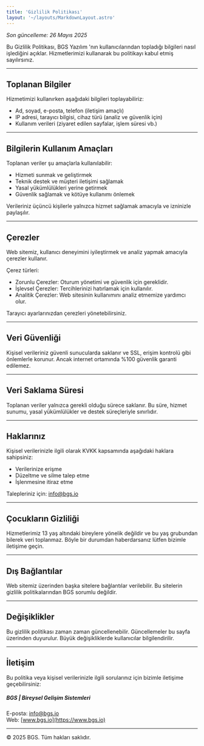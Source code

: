 ```yaml
---
title: 'Gizlilik Politikası'
layout: '~/layouts/MarkdownLayout.astro'
---
```


_Son güncelleme: 26 Mayıs 2025_

Bu Gizlilik Politikası, BGS Yazılım 'nın kullanıcılarından topladığı bilgileri nasıl işlediğini açıklar. Hizmetlerimizi kullanarak bu politikayı kabul etmiş sayılırsınız.

---

## Toplanan Bilgiler

Hizmetimizi kullanırken aşağıdaki bilgileri toplayabiliriz:

- Ad, soyad, e-posta, telefon (iletişim amaçlı)
- IP adresi, tarayıcı bilgisi, cihaz türü (analiz ve güvenlik için)
- Kullanım verileri (ziyaret edilen sayfalar, işlem süresi vb.)

---

## Bilgilerin Kullanım Amaçları

Toplanan veriler şu amaçlarla kullanılabilir:

- Hizmeti sunmak ve geliştirmek  
- Teknik destek ve müşteri iletişimi sağlamak  
- Yasal yükümlülükleri yerine getirmek  
- Güvenlik sağlamak ve kötüye kullanımı önlemek  

Verileriniz üçüncü kişilerle yalnızca hizmet sağlamak amacıyla ve izninizle paylaşılır.

---

## Çerezler

Web sitemiz, kullanıcı deneyimini iyileştirmek ve analiz yapmak amacıyla çerezler kullanır.

Çerez türleri:

- Zorunlu Çerezler: Oturum yönetimi ve güvenlik için gereklidir.  
- İşlevsel Çerezler: Tercihlerinizi hatırlamak için kullanılır.  
- Analitik Çerezler: Web sitesinin kullanımını analiz etmemize yardımcı olur.

Tarayıcı ayarlarınızdan çerezleri yönetebilirsiniz.

---

## Veri Güvenliği

Kişisel verileriniz güvenli sunucularda saklanır ve SSL, erişim kontrolü gibi önlemlerle korunur. Ancak internet ortamında %100 güvenlik garanti edilemez.

---

## Veri Saklama Süresi

Toplanan veriler yalnızca gerekli olduğu sürece saklanır. Bu süre, hizmet sunumu, yasal yükümlülükler ve destek süreçleriyle sınırlıdır.

---

## Haklarınız

Kişisel verilerinizle ilgili olarak KVKK kapsamında aşağıdaki haklara sahipsiniz:

- Verilerinize erişme  
- Düzeltme ve silme talep etme  
- İşlenmesine itiraz etme  

Talepleriniz için: [info@bgs.io](mailto:info@bgs.io)

---

## Çocukların Gizliliği

Hizmetlerimiz 13 yaş altındaki bireylere yönelik değildir ve bu yaş grubundan bilerek veri toplanmaz. Böyle bir durumdan haberdarsanız lütfen bizimle iletişime geçin.

---

## Dış Bağlantılar

Web sitemiz üzerinden başka sitelere bağlantılar verilebilir. Bu sitelerin gizlilik politikalarından BGS sorumlu değildir.

---

## Değişiklikler

Bu gizlilik politikası zaman zaman güncellenebilir. Güncellemeler bu sayfa üzerinden duyurulur. Büyük değişikliklerde kullanıcılar bilgilendirilir.

---

## İletişim

Bu politika veya kişisel verilerinizle ilgili sorularınız için bizimle iletişime geçebilirsiniz:

##### BGS | Bireysel Gelişim Sistemleri  
E-posta: [info@bgs.io](mailto:info@bgs.io)  
Web: [www.bgs.io](https://www.bgs.io)

---

© 2025 BGS. Tüm hakları saklıdır.

